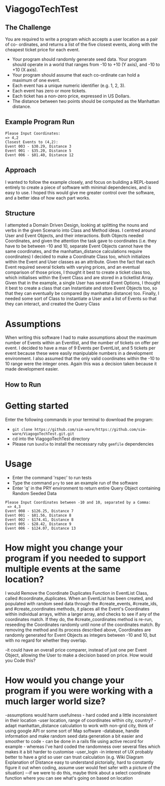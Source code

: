 # ViagogoTechTest

## The Challenge

You are required to write a program which accepts a user location as a pair of co- ordinates, and returns a list of the five closest events, along with the cheapest ticket price for each event.

* Your program should randomly generate seed data.
Your program should operate in a world that ranges from -10 to +10 (Y axis), and -10
to +10 (X axis).
* Your program should assume that each co-ordinate can hold a maximum of one event.
* Each event has a unique numeric identifier (e.g. 1, 2, 3).
* Each event has zero or more tickets.
* Each ticket has a non-zero price, expressed in US Dollars.
* The distance between two points should be computed as the Manhattan distance.

## Example Program Run
```
Please Input Coordinates:
=> 4,2
Closest Events to (4,2):
Event 003 - $30.29, Distance 3
Event 001 - $35.20, Distance 5
Event 006 - $01.40, Distance 12
```

## Approach

I wanted to follow the example closely, and focus on building a REPL-based entirely to create a piece
of software with minimal dependencies, and is easy to use.
I hoped this would give me greater control over the software, and a better idea of how each part works.

## Structure

I attempted a Domain Driven Design, looking at splitting the nouns and verbs in the given Scenario into
Class and Method ideas. I centred around User and Event Objects, and their interactions. Both Objects needed
Coordinates, and given the attention the task gave to coordinates (i.e. they have to be between -10 and 10,
separate Event Objects cannot have the same coordinates, and the manhattan_distance calculations require
coordinates) I decided to make a Coordinate Class too, which initializes within the Event and User classes
as an attribute. Given the fact that each Event required several tickets with varying prices, and an eventual
comparison of those prices, I thought it best to create a ticket class too, which initialises within the Event
Class and are stored in a ticketlist Array. Given that in the example, a single User has several Event Options,
I thought it best to create a class that can Instantiate and store Event Objects too, so that they can eventually
be compared (by manhattan distance) too. Finally, I needed some sort of Class to instantiate a User and a list of
Events so that they can interact, and created the Query Class

# Assumptions

When writing this software I had to make assumptions about the maximum number of Events within an Eventlist, and
the number of tickets on offer per event. I decided to have a max of 9 Events per EventList, and 5 tickets per
event because these were easily manipulable numbers in a development environment. I also assumed that the only
valid coordinates within the -10 to 10 range were the integer ones. Again this was a decision taken because it
made development easier.

## How to Run
# Getting started
Enter the following commands in your terminal to download the program:
- `git clone https://github.com/sim-ware/https://github.com/sim-ware/ViagogoTechTest.git.git`
- cd into the ViagogoTechTest directory
- Please run `bundle` to install the necessary ruby `gemfile` dependencies

# Usage
- Enter the command 'rspec' to run tests
- Type the command `pry` to see an example run of the software
- Enter 'q' in the PRY environment to return entire Query Object containing Random Seeded Data

```
Please Input Coordinates between -10 and 10, separated by a Comma:
 => 4,3
Event 008 - $126.25, Distance 7
Event 001 - $81.56, Distance 8
Event 002 - $174.41, Distance 8
Event 005 - $28.42, Distance 9
Event 006 - $124.07, Distance 13
```

# How might you change your program if you needed to support multiple events at the same location?

  I would Remove the Coordinate Duplicates Function in EventList Class, called #coordinate_duplicates.
When an EventList has been created, and populated with random seed data through the #create_events, #create_ids, and #create_coordinates methods, it places all the Event's Coordinates within individual arrays, within a larger array, and checks to see if any of the coordinates match. If they do, the #create_coordinates method is re-run, reseeding the Coordinates randomly until none of the coordinates match. By removing the method and its process described above, Coordinates are randomly generated for Event Objects as integers between -10 and 10, but with no regard for whether they overlap.
  



-it could have an overall price comparer, instead of just one per Event Object,
  allowing the User to make a decision based on price. How would you Code this?


# How would you change your program if you were working with a much larger world size?

-assumptions would harm usefulness - hard coded and a little inconsistent in their location
-user location, range of coordinates within city, country?
-adapt manhattan_distance calculation to work with non-grid city, think of using google API or some sort of Map software
-database, handle information and make random seed data generation a bit easier and smoother to code - can be done in a
 rails file using active record for example - whereas i've hard coded the randomness over several files which makes it a
 bit harder to customise
 -user_login
 -in interest of UX probably better to have
   a grid so user can trust calculation (e.g. Wiki Diagram Explanation of Distance
   easy to understand pictorially, hard to constantly figure it out when coding,
   assume user would feel safer with a picture of the situation)
 --if we were to do this, maybe think about a select coordinate function where you
   can see what's going on based on location
